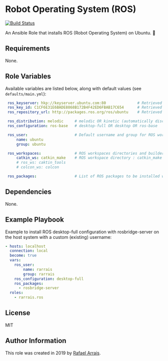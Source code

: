 Robot Operating System (ROS)
=========

[![Build Status](https://travis-ci.org/rarrais/ansible-role-ros.svg?branch=master)](https://travis-ci.org/rarrais/ansible-role-ros)

An Ansible Role that installs ROS (Robot Operating System) on Ubuntu. 🤖

Requirements
------------

None.

Role Variables
--------------

Available variables are listed below, along with default values (see `defaults/main.yml`):

   ```yaml
    ros_keyserver: hkp://keyserver.ubuntu.com:80              # Retrieved from ROS Installation instructions
    ros_key_id: C1CF6E31E6BADE8868B172B4F42ED6FBAB17C654      # Retrieved from ROS Installation instructions
    ros_repository_url: http://packages.ros.org/ros/ubuntu    # Retrieved from ROS Installation instructions

    ros_distribution: melodic     # melodic OR kinetic (automatically discoverable according to Ubuntu version)
    ros_configuration: ros-base   # desktop-full OR desktop OR ros-base

    ros_user:                     # Default username and group for ROS workspace installation
        name: ubuntu
        group: ubuntu

    ros_workspaces:               # ROS workspaces directories and builders definition
        catkin_ws: catkin_make    # ROS workspace directory : catkin_make OR catkin_tools OR colcon
        # ros_ws: caktin_tools
        # colcon_ws: colcon

    ros_packages:                 # List of ROS packages to be installed without ros-<distro> prefix
   ```

Dependencies
------------

None.

Example Playbook
----------------

Example to install ROS desktop-full configuration with rosbridge-server on the host system with a custom (existing) username:

   ```yaml
   - hosts: localhost
     connection: local
     become: true
     vars:
       ros_user:
           name: rarrais
           group: rarrais
       ros_configuration: desktop-full
       ros_packages:
         - rosbridge-server
     roles:
       - rarrais.ros
   ```


License
-------

MIT

Author Information
------------------

This role was created in 2019 by [Rafael Arrais](https://github.com/rarrais).
